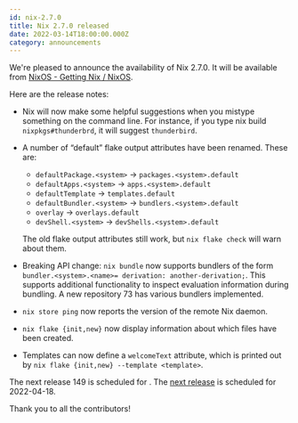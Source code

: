 ```yaml
---
id: nix-2.7.0
title: Nix 2.7.0 released 
date: 2022-03-14T18:00:00.000Z
category: announcements
---
```

We're pleased to announce the availability of Nix 2.7.0. It will be available from [NixOS - Getting Nix / NixOS](https://nixos.org/download.html).

Here are the release notes:

*   Nix will now make some helpful suggestions when you mistype something on the command line. For instance, if you type nix build `nixpkgs#thunderbrd`, it will suggest `thunderbird`.
*   A number of “default” flake output attributes have been renamed. These are:
    
    *   `defaultPackage.<system>` → `packages.<system>.default`
    *   `defaultApps.<system>` → `apps.<system>.default`
    *   `defaultTemplate` → `templates.default`
    *   `defaultBundler.<system>` → `bundlers.<system>.default`
    *   `overlay` → `overlays.default`
    *   `devShell.<system>` → `devShells.<system>.default`
    
    The old flake output attributes still work, but `nix flake check` will warn about them.
    
*   Breaking API change: `nix bundle` now supports bundlers of the form `bundler.<system>.<name>= derivation: another-derivation;`. This supports additional functionality to inspect evaluation information during bundling. A new repository 73 has various bundlers implemented.
*   `nix store ping` now reports the version of the remote Nix daemon.
*   `nix flake {init,new}` now display information about which files have been created.
*   Templates can now define a `welcomeText` attribute, which is printed out by `nix flake {init,new} --template <template>`.

The next release 149 is scheduled for . The [next release](https://github.com/NixOS/nix/milestone/16) is scheduled for 2022-04-18.

Thank you to all the contributors!

